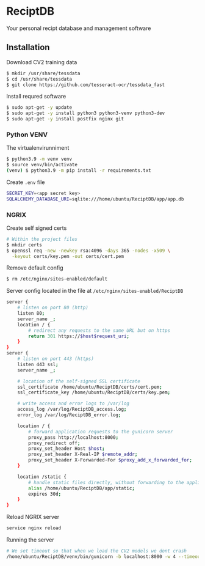 # ReciptDB
Your personal recipt database and management software

## Installation

Download CV2 training data
```sh
$ mkdir /usr/share/tessdata
$ cd /usr/share/tessdata
$ git clone https://github.com/tesseract-ocr/tessdata_fast
```

Install requred software
```sh
$ sudo apt-get -y update
$ sudo apt-get -y install python3 python3-venv python3-dev
$ sudo apt-get -y install postfix nginx git
```

### Python VENV
The virtualenvirunniment
```sh
$ python3.9 -m venv venv
$ source venv/bin/activate
(venv) $ python3.9 -m pip install -r requirements.txt
```

Create `.env` file
```sh
SECRET_KEY=<app secret key>
SQLALCHEMY_DATABASE_URI=sqlite:///home/ubuntu/ReciptDB/app/app.db
```


### NGRIX
Create self signed certs
```sh
# Within the project files
$ mkdir certs
$ openssl req -new -newkey rsa:4096 -days 365 -nodes -x509 \
  -keyout certs/key.pem -out certs/cert.pem
```

Remove default config
```sh
$ rm /etc/nginx/sites-enabled/default
```

Server config located in the file at `/etc/nginx/sites-enabled/ReciptDB`
```sh
server {
    # listen on port 80 (http)
    listen 80;
    server_name _;
    location / {
        # redirect any requests to the same URL but on https
        return 301 https://$host$request_uri;
    }
}
server {
    # listen on port 443 (https)
    listen 443 ssl;
    server_name _;

    # location of the self-signed SSL certificate
    ssl_certificate /home/ubuntu/ReciptDB/certs/cert.pem;
    ssl_certificate_key /home/ubuntu/ReciptDB/certs/key.pem;

    # write access and error logs to /var/log
    access_log /var/log/ReciptDB_access.log;
    error_log /var/log/ReciptDB_error.log;

    location / {
        # forward application requests to the gunicorn server
        proxy_pass http://localhost:8000;
        proxy_redirect off;
        proxy_set_header Host $host;
        proxy_set_header X-Real-IP $remote_addr;
        proxy_set_header X-Forwarded-For $proxy_add_x_forwarded_for;
    }

    location /static {
        # handle static files directly, without forwarding to the application
        alias /home/ubuntu/ReciptDB/app/static;
        expires 30d;
    }
}

```

Reload NGRIX server
```sh
service nginx reload
```

Running the server
```sh
# We set timeout so that when we load the CV2 models we dont crash
/home/ubuntu/ReciptDB/venv/bin/gunicorn -b localhost:8000 -w 4 --timeout 600 ReciptDB:app
```
